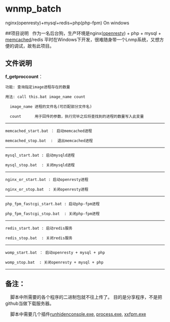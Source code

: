 # wnmp_batch
nginx(openresty)+mysql+redis+php(php-fpm) On windows


##项目说明
&nbsp;&nbsp;作为一名后台狗，生产环境是nginx([openresty][]) + php + mysql + [memcached][]/redis
平时在Windows下开发，很难随身带一个Lnmp系统，又想方便的调试，故有此项目。


## 文件说明
 
   **f_getproccount**：

	功能: 查询指定image进程存在的数量
	
	用法: call this.bat image_name count
	
	  image_name 进程的文件名(可匹配部分文件名)
	
	  count      用于回传的参数，执行完毕之后将查找到的进程的数量写入此变量

***

	memcached_start.bat ： 启动memcached进程
	
	memcached_stop.bat  :  退出memcached进程

---
	mysql_start.bat : 启动mysqld进程
	
	mysql_stop.bat  : 关闭mysqld进程

---
	nginx_or_start.bat : 启动openresty进程
	
	nginx_or_stop.bat  : 关闭openresty进程

---
	php_fpm_fastcgi_start.bat : 启动php-fpm进程
	
	php_fpm_fastcgi_stop.bat  : 关闭php-fpm进程

---
	redis_start.bat : 启动redis服务
	
	redis_stop.bat  : 关闭redis服务

---
	womp_start.bat ： 启动openresty + mysql + php
	
	womp_stop.bat  : 关闭openresty + mysql + php

***
备注： 
---
&nbsp;&nbsp;&nbsp;&nbsp;脚本中所需要的各个程序的二进制包就不往上传了。 目的是分享程序，不是把github当做下载服务器。

&nbsp;&nbsp;&nbsp;&nbsp;脚本中需要几个插件[runhidenconsole.exe][], [process.exe][], [xxfpm.exe][]


[openresty]: http://openresty.org/ "带有lua脚本二次开发功能的nginx，详情参考官网"
[memcached]: http://baike.baidu.com/item/memcached "已被redis替换"
[runhidenconsole.exe]: http://redmine.lighttpd.net/attachments/660/RunHiddenConsole.zip "点击下载"
[process.exe]: http://retired.beyondlogic.org/solutions/processutil/process203.zip "点击下载"
[xxfpm.exe]: http://xiaoxia.org/upfiles/2011/02/xxfpm.zip "国人开源，点击下载"
